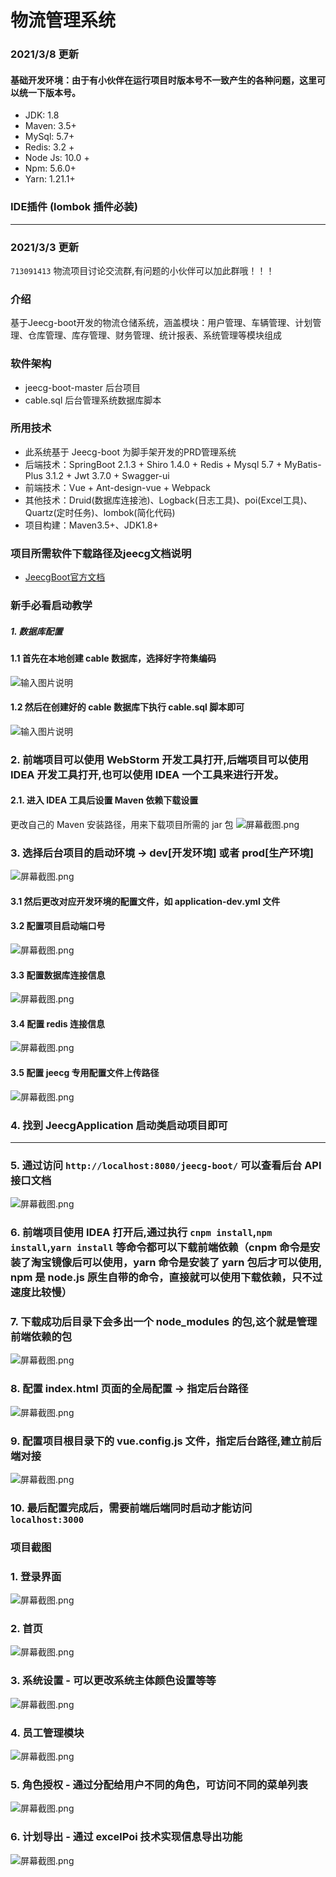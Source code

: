 # 物流管理系统

### 2021/3/8 更新
#### 基础开发环境：由于有小伙伴在运行项目时版本号不一致产生的各种问题，这里可以统一下版本号。
- JDK: 1.8
- Maven: 3.5+
- MySql: 5.7+
- Redis: 3.2 +
- Node Js: 10.0 +
- Npm: 5.6.0+
- Yarn: 1.21.1+
### IDE插件 (lombok 插件必装)
<hr/>

### 2021/3/3 更新
`713091413` 物流项目讨论交流群,有问题的小伙伴可以加此群哦！！！

### 介绍
基于Jeecg-boot开发的物流仓储系统，涵盖模块：用户管理、车辆管理、计划管理、仓库管理、库存管理、财务管理、统计报表、系统管理等模块组成

### 软件架构
- jeecg-boot-master 后台项目
- cable.sql 后台管理系统数据库脚本

### 所用技术
- 此系统基于 Jeecg-boot 为脚手架开发的PRD管理系统
- 后端技术：SpringBoot 2.1.3 + Shiro 1.4.0 + Redis + Mysql 5.7 + MyBatis-Plus 3.1.2 + Jwt 3.7.0 + Swagger-ui
- 前端技术：Vue + Ant-design-vue + Webpack
- 其他技术：Druid(数据库连接池)、Logback(日志工具)、poi(Excel工具)、Quartz(定时任务)、lombok(简化代码)
- 项目构建：Maven3.5+、JDK1.8+

### 项目所需软件下载路径及jeecg文档说明
- [JeecgBoot官方文档](http://jeecg-boot.mydoc.io/)

### 新手必看启动教学
##### 1. 数据库配置
#### 1.1 首先在本地创建 cable 数据库，选择好字符集编码
![输入图片说明](https://images.gitee.com/uploads/images/2020/1123/134217_192e4886_5459645.jpeg "1606109571(1).jpg")
#### 1.2 然后在创建好的 cable 数据库下执行 cable.sql 脚本即可
![输入图片说明](https://images.gitee.com/uploads/images/2020/1123/134333_0de565fa_5459645.jpeg "1606109947(1).jpg")
### 2. 前端项目可以使用 WebStorm 开发工具打开,后端项目可以使用 IDEA 开发工具打开,也可以使用 IDEA 一个工具来进行开发。
#### 2.1. 进入 IDEA 工具后设置 Maven 依赖下载设置
更改自己的 Maven 安装路径，用来下载项目所需的 jar 包
![](https://images.gitee.com/uploads/images/2021/0314/191715_99d8e0a2_5459645.png "屏幕截图.png")
### 3. 选择后台项目的启动环境 -> dev[开发环境] 或者 prod[生产环境]
![](https://images.gitee.com/uploads/images/2021/0314/191434_349c2297_5459645.png "屏幕截图.png")
#### 3.1 然后更改对应开发环境的配置文件，如 application-dev.yml 文件
#### 3.2 配置项目启动端口号
![](https://images.gitee.com/uploads/images/2021/0314/191506_e32cd887_5459645.png "屏幕截图.png")
#### 3.3 配置数据库连接信息
![](https://images.gitee.com/uploads/images/2021/0314/191350_24bad6c3_5459645.png "屏幕截图.png")
#### 3.4 配置 redis 连接信息
![](https://images.gitee.com/uploads/images/2021/0314/191546_fee76fd1_5459645.png "屏幕截图.png")
#### 3.5 配置 jeecg 专用配置文件上传路径
![](https://images.gitee.com/uploads/images/2021/0314/191624_e804f2fe_5459645.png "屏幕截图.png")
### 4. 找到 JeecgApplication 启动类启动项目即可

<hr>

### 5. 通过访问 `http://localhost:8080/jeecg-boot/` 可以查看后台 API 接口文档
![](https://images.gitee.com/uploads/images/2020/0908/164142_770af197_5459645.png "屏幕截图.png")
### 6. 前端项目使用 IDEA 打开后,通过执行 `cnpm install`,`npm install`,`yarn install` 等命令都可以下载前端依赖（cnpm 命令是安装了淘宝镜像后可以使用，yarn 命令是安装了 yarn 包后才可以使用, npm 是 node.js 原生自带的命令，直接就可以使用下载依赖，只不过速度比较慢）
### 7. 下载成功后目录下会多出一个 node_modules 的包,这个就是管理前端依赖的包
![](https://images.gitee.com/uploads/images/2021/0314/190948_3ef3f007_5459645.png "屏幕截图.png")
### 8. 配置 index.html 页面的全局配置 -> 指定后台路径
![](https://images.gitee.com/uploads/images/2021/0314/191115_49a9c0d0_5459645.png "屏幕截图.png")
### 9. 配置项目根目录下的 vue.config.js 文件，指定后台路径,建立前后端对接
![](https://images.gitee.com/uploads/images/2021/0314/191229_4445da80_5459645.png "屏幕截图.png")
### 10. 最后配置完成后，需要前端后端同时启动才能访问 `localhost:3000` 

### 项目截图
### 1. 登录界面
![](https://images.gitee.com/uploads/images/2021/0314/190847_08ff48b0_5459645.png "屏幕截图.png")
### 2. 首页
![](https://images.gitee.com/uploads/images/2021/0314/191800_aba16a07_5459645.png "屏幕截图.png")
### 3. 系统设置 - 可以更改系统主体颜色设置等等
![](https://images.gitee.com/uploads/images/2021/0314/191851_8d10569a_5459645.png "屏幕截图.png")
### 4. 员工管理模块 
![](https://images.gitee.com/uploads/images/2021/0314/191915_23526243_5459645.png "屏幕截图.png")
### 5. 角色授权 - 通过分配给用户不同的角色，可访问不同的菜单列表
![](https://images.gitee.com/uploads/images/2021/0314/191934_11a029f4_5459645.png "屏幕截图.png")
### 6. 计划导出 - 通过 excelPoi 技术实现信息导出功能
![](https://images.gitee.com/uploads/images/2021/0314/192000_cee42893_5459645.png "屏幕截图.png")

